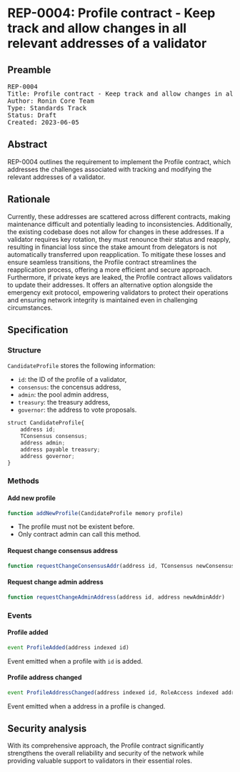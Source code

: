 # REP-0004: Profile contract - Keep track and allow changes in all relevant addresses of a validator

## Preamble

<pre>
REP-0004
Title: Profile contract - Keep track and allow changes in all relevant addresses of a validator
Author: Ronin Core Team
Type: Standards Track
Status: Draft
Created: 2023-06-05
</pre>


## Abstract

REP-0004 outlines the requirement to implement the Profile contract, which addresses the challenges associated with tracking and modifying the relevant addresses of a validator. 


## Rationale

Currently, these addresses are scattered across different contracts, making maintenance difficult and potentially leading to inconsistencies. Additionally, the existing codebase does not allow for changes in these addresses. If a validator requires key rotation, they must renounce their status and reapply, resulting in financial loss since the stake amount from delegators is not automatically transferred upon reapplication. 
To mitigate these losses and ensure seamless transitions, the Profile contract streamlines the reapplication process, offering a more efficient and secure approach.
Furthermore, if private keys are leaked, the Profile contract allows validators to update their addresses. It offers an alternative option alongside the emergency exit protocol, empowering validators to protect their operations and ensuring network integrity is maintained even in challenging circumstances.

## Specification


### Structure

`CandidateProfile` stores the following information:
- `id`: the ID of the profile of a validator,
- `consensus`: the concensus address,
- `admin`: the pool admin address,
- `treasury`: the treasury address,
- `governor`: the address to vote proposals.

``` js
struct CandidateProfile{
    address id;
    TConsensus consensus;
    address admin;
    address payable treasury;
    address governor;
}
```

### Methods

#### Add new profile

``` js
function addNewProfile(CandidateProfile memory profile) 
```

- The profile must not be existent before.
- Only contract admin can call this method.


#### Request change consensus address

``` js
function requestChangeConsensusAddr(address id, TConsensus newConsensusAddr)
```

#### Request change admin address

``` js
function requestChangeAdminAddress(address id, address newAdminAddr)
```


### Events

#### Profile added
```js
event ProfileAdded(address indexed id)
```

Event emitted when a profile with `id` is added.

#### Profile address changed

```js
event ProfileAddressChanged(address indexed id, RoleAccess indexed addressType)
```

Event emitted when a address in a profile is changed.

## Security analysis

With its comprehensive approach, the Profile contract significantly strengthens the overall reliability and security of the network while providing valuable support to validators in their essential roles.